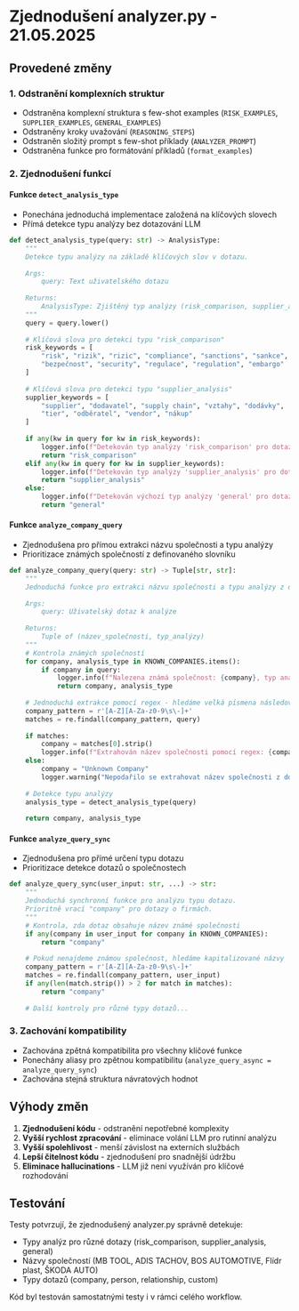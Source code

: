 # Zjednodušení analyzer.py - 21.05.2025

## Provedené změny

### 1. Odstranění komplexních struktur

- Odstraněna komplexní struktura s few-shot examples (`RISK_EXAMPLES`, `SUPPLIER_EXAMPLES`, `GENERAL_EXAMPLES`)
- Odstraněny kroky uvažování (`REASONING_STEPS`)
- Odstraněn složitý prompt s few-shot příklady (`ANALYZER_PROMPT`)
- Odstraněna funkce pro formátování příkladů (`format_examples`)

### 2. Zjednodušení funkcí

#### Funkce `detect_analysis_type`
- Ponechána jednoduchá implementace založená na klíčových slovech
- Přímá detekce typu analýzy bez dotazování LLM

```python
def detect_analysis_type(query: str) -> AnalysisType:
    """
    Detekce typu analýzy na základě klíčových slov v dotazu.
    
    Args:
        query: Text uživatelského dotazu
        
    Returns:
        AnalysisType: Zjištěný typ analýzy (risk_comparison, supplier_analysis, general)
    """
    query = query.lower()
    
    # Klíčová slova pro detekci typu "risk_comparison"
    risk_keywords = [
        "risk", "rizik", "rizic", "compliance", "sanctions", "sankce", 
        "bezpečnost", "security", "regulace", "regulation", "embargo"
    ]
    
    # Klíčová slova pro detekci typu "supplier_analysis"
    supplier_keywords = [
        "supplier", "dodavatel", "supply chain", "vztahy", "dodávky", 
        "tier", "odběratel", "vendor", "nákup"
    ]
    
    if any(kw in query for kw in risk_keywords):
        logger.info(f"Detekován typ analýzy 'risk_comparison' pro dotaz: {query[:30]}...")
        return "risk_comparison"
    elif any(kw in query for kw in supplier_keywords):
        logger.info(f"Detekován typ analýzy 'supplier_analysis' pro dotaz: {query[:30]}...")
        return "supplier_analysis"
    else:
        logger.info(f"Detekován výchozí typ analýzy 'general' pro dotaz: {query[:30]}...")
        return "general"
```

#### Funkce `analyze_company_query`
- Zjednodušena pro přímou extrakci názvu společnosti a typu analýzy
- Prioritizace známých společností z definovaného slovníku

```python
def analyze_company_query(query: str) -> Tuple[str, str]:
    """
    Jednoduchá funkce pro extrakci názvu společnosti a typu analýzy z dotazu.
    
    Args:
        query: Uživatelský dotaz k analýze
        
    Returns:
        Tuple of (název_společnosti, typ_analýzy)
    """
    # Kontrola známých společností
    for company, analysis_type in KNOWN_COMPANIES.items():
        if company in query:
            logger.info(f"Nalezena známá společnost: {company}, typ analýzy: {analysis_type}")
            return company, analysis_type
    
    # Jednoduchá extrakce pomocí regex - hledáme velká písmena následovaná textem
    company_pattern = r'[A-Z][A-Za-z0-9\s\-]+'
    matches = re.findall(company_pattern, query)
    
    if matches:
        company = matches[0].strip()
        logger.info(f"Extrahován název společnosti pomocí regex: {company}")
    else:
        company = "Unknown Company"
        logger.warning("Nepodařilo se extrahovat název společnosti z dotazu")
    
    # Detekce typu analýzy
    analysis_type = detect_analysis_type(query)
    
    return company, analysis_type
```

#### Funkce `analyze_query_sync`
- Zjednodušena pro přímé určení typu dotazu
- Prioritizace detekce dotazů o společnostech

```python
def analyze_query_sync(user_input: str, ...) -> str:
    """
    Jednoduchá synchronní funkce pro analýzu typu dotazu.
    Prioritně vrací "company" pro dotazy o firmách.
    """
    # Kontrola, zda dotaz obsahuje název známé společnosti
    if any(company in user_input for company in KNOWN_COMPANIES):
        return "company"
    
    # Pokud nenajdeme známou společnost, hledáme kapitalizované názvy
    company_pattern = r'[A-Z][A-Za-z0-9\s\-]+'
    matches = re.findall(company_pattern, user_input)
    if any(len(match.strip()) > 2 for match in matches):
        return "company"
    
    # Další kontroly pro různé typy dotazů...
```

### 3. Zachování kompatibility

- Zachována zpětná kompatibilita pro všechny klíčové funkce
- Ponechány aliasy pro zpětnou kompatibilitu (`analyze_query_async = analyze_query_sync`)
- Zachována stejná struktura návratových hodnot

## Výhody změn

1. **Zjednodušení kódu** - odstranění nepotřebné komplexity
2. **Vyšší rychlost zpracování** - eliminace volání LLM pro rutinní analýzu
3. **Vyšší spolehlivost** - menší závislost na externích službách
4. **Lepší čitelnost kódu** - zjednodušení pro snadnější údržbu
5. **Eliminace hallucinations** - LLM již není využíván pro klíčové rozhodování

## Testování

Testy potvrzují, že zjednodušený analyzer.py správně detekuje:
- Typy analýz pro různé dotazy (risk_comparison, supplier_analysis, general)
- Názvy společností (MB TOOL, ADIS TACHOV, BOS AUTOMOTIVE, Flídr plast, ŠKODA AUTO)
- Typy dotazů (company, person, relationship, custom)

Kód byl testován samostatnými testy i v rámci celého workflow.
